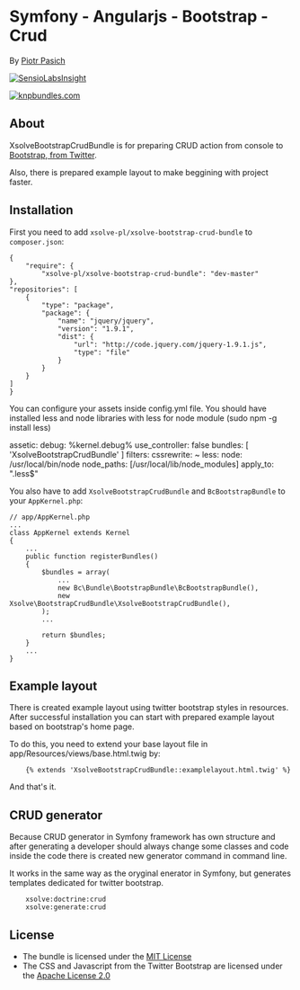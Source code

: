 Symfony - Angularjs - Bootstrap - Crud
=================

By [Piotr Pasich](http://xsolve.pl)

[![SensioLabsInsight](https://insight.sensiolabs.com/projects/6ed75282-7e0a-4fbd-a86a-13fe209e2509/big.png)](https://insight.sensiolabs.com/projects/6ed75282-7e0a-4fbd-a86a-13fe209e2509)

[![knpbundles.com](http://knpbundles.com/xsolve-pl/xsolve-bootstrap-crud-bundle/badge)](http://knpbundles.com/xsolve-pl/xsolve-bootstrap-crud-bundle)


About
-----

XsolveBootstrapCrudBundle is for preparing CRUD action from console to [Bootstrap, from Twitter](http://twitter.github.com/bootstrap/).

Also, there is prepared example layout to make beggining with project faster.


Installation
------------

First you need to add `xsolve-pl/xsolve-bootstrap-crud-bundle` to `composer.json`:

    {
        "require": {
            "xsolve-pl/xsolve-bootstrap-crud-bundle": "dev-master"
    },
    "repositories": [
        {
            "type": "package",
            "package": {
                "name": "jquery/jquery",
                "version": "1.9.1",
                "dist": {
                    "url": "http://code.jquery.com/jquery-1.9.1.js",
                    "type": "file"
                }
            }
        }
    ]
    }


You can configure your assets inside config.yml file.
You should have installed less and node libraries with less for node module (sudo npm -g install less)

assetic:
    debug:          %kernel.debug%
    use_controller: false
    bundles:        [ 'XsolveBootstrapCrudBundle' ]
    filters:
        cssrewrite: ~
        less:
            node: /usr/local/bin/node
            node_paths: [/usr/local/lib/node_modules]
            apply_to: "\.less$"


You also have to add `XsolveBootstrapCrudBundle` and `BcBootstrapBundle` to your `AppKernel.php`:

    // app/AppKernel.php
    ...
    class AppKernel extends Kernel
    {
        ...
        public function registerBundles()
        {
            $bundles = array(
                ...
                new Bc\Bundle\BootstrapBundle\BcBootstrapBundle(),
                new Xsolve\BootstrapCrudBundle\XsolveBootstrapCrudBundle(),
            );
            ...

            return $bundles;
        }
        ...
    }

Example layout
------------

There is created example layout using twitter bootstrap styles in resources.
After successful installation you can start with prepared example layout based on bootstrap's home page.

To do this, you need to extend your base layout file in app/Resources/views/base.html.twig by:

```
    {% extends 'XsolveBootstrapCrudBundle::examplelayout.html.twig' %}
```

And that's it.


CRUD generator
------------

Because CRUD generator in Symfony framework has own structure and after generating a developer should always change some classes and code inside the code there is created new generator command in command line.

It works in the same way as the oryginal enerator in Symfony, but generates templates dedicated for twitter bootstrap.


```
    xsolve:doctrine:crud
    xsolve:generate:crud
```

License
-------

- The bundle is licensed under the [MIT License](http://opensource.org/licenses/MIT)
- The CSS and Javascript from the Twitter Bootstrap are licensed under the [Apache License 2.0](http://www.apache.org/licenses/LICENSE-2.0)
